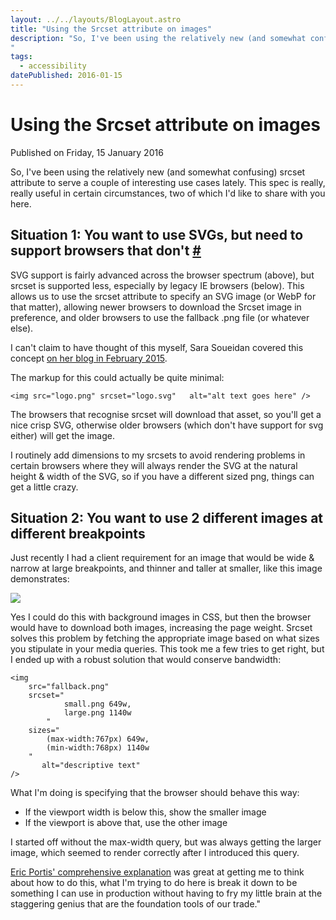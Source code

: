 ```yaml
---
layout: ../../layouts/BlogLayout.astro
title: "Using the Srcset attribute on images"
description: "So, I've been using the relatively new (and somewhat confusing) srcset attribute to serve a couple of interesting use cases lately. This spec is really, really useful in certain circumstances, two of which I'd like to share with you here.
"
tags: 
  - accessibility
datePublished: 2016-01-15
---
```

# Using the Srcset attribute on images

Published on Friday, 15 January 2016

So, I've been using the relatively new (and somewhat confusing) srcset attribute to serve a couple of interesting use cases lately. This spec is really, really useful in certain circumstances, two of which I'd like to share with you here.

## Situation 1: You want to use SVGs, but need to support browsers that don't [#](https://deliciousreverie.co.uk/posts/using-the-srcset-attribute-on-images/#situation-1:-you-want-to-use-svgs-but-need-to-support-browsers-that-don't)

SVG support is fairly advanced across the browser spectrum (above), but srcset is supported less, especially by legacy IE browsers (below). This allows us to use the srcset attribute to specify an SVG image (or WebP for that matter), allowing newer browsers to download the Srcset image in preference, and older browsers to use the fallback .png file (or whatever else).

I can't claim to have thought of this myself, Sara Soueidan covered this concept [on her blog in February 2015](https://sarasoueidan.com/blog/svg-picture/).

The markup for this could actually be quite minimal:

```
<img src="logo.png"	srcset="logo.svg"	alt="alt text goes here" />
```

The browsers that recognise srcset will download that asset, so you'll get a nice crisp SVG, otherwise older browsers (which don't have support for svg either) will get the image.

I routinely add dimensions to my srcsets to avoid rendering problems in certain browsers where they will always render the SVG at the natural height & width of the SVG, so if you have a different sized png, things can get a little crazy.

## Situation 2: You want to use 2 different images at different breakpoints

Just recently I had a client requirement for an image that would be wide & narrow at large breakpoints, and thinner and taller at smaller, like this image demonstrates:

![](https://d13mv7x44wu31f.cloudfront.net/files/8laqx8yq8-srcset-example.png)

Yes I could do this with background images in CSS, but then the browser would have to download both images, increasing the page weight. Srcset solves this problem by fetching the appropriate image based on what sizes you stipulate in your media queries. This took me a few tries to get right, but I ended up with a robust solution that would conserve bandwidth:

```
<img
	src="fallback.png"
	srcset="
			small.png 649w,
			large.png 1140w
		"
	sizes="
		(max-width:767px) 649w,
		(min-width:768px) 1140w
	"
       alt="descriptive text"
/>
```

What I'm doing is specifying that the browser should behave this way:

-   If the viewport width is below this, show the smaller image
-   If the viewport is above that, use the other image

I started off without the max-width query, but was always getting the larger image, which seemed to render correctly after I introduced this query.

[Eric Portis' comprehensive explanation](https://ericportis.com/posts/2014/srcset-sizes/) was great at getting me to think about how to do this, what I'm trying to do here is break it down to be something I can use in production without having to fry my little brain at the staggering genius that are the foundation tools of our trade."